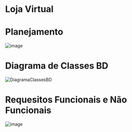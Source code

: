 
# Loja Virtual

#  Planejamento
![image](https://user-images.githubusercontent.com/68359416/145598077-d5275012-2d46-420e-bc25-3848739f516d.png)

# Diagrama de Classes BD
![DiagramaClassesBD](https://user-images.githubusercontent.com/68359416/145598269-195eb1c2-4d7b-49c3-88ab-856f11c18210.png)

# Requesitos Funcionais e Não Funcionais
![image](https://user-images.githubusercontent.com/68359416/145598649-6e7de0b4-3907-421a-ba0d-480f578d617d.png)
